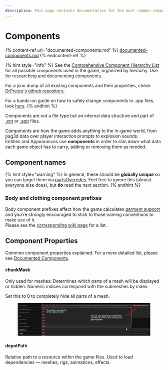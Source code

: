 ```yaml
---
description: This page contains documentation for the most common component types. WIP.
---
```


# Components

{% content-ref url="documented-components.md" %}
[documented-components.md](documented-components.md)
{% endcontent-ref %}

{% hint style="info" %}
See the [Comprehensive Component Hierarchy List](../../../modding-know-how/files-and-what-they-do/components/comprehensive-components-list.md) for all possible components used in the game, organized by hierachy. Use for researching and documenting components.

For a json dump of all existing components and their properties, check [DrPresto's github repository.](https://github.com/DoctorPresto/Cyberpunk-File-Types/blob/main/lists/entComponent\_types.json)

For a hands-on guide on how to safely change components in .app files, look [here](../../modding-guides/npcs/appearances-change-the-looks.md#safely-adding-components).
{% endhint %}

Components are not a file type but an internal data structure and part of [.ent](./#.ent-entity) or [.app](./#.app-appearance-definition) files.&#x20;

Components are how the game adds anything to the in-game world, from pag3d data over player interaction prompts to explosion sounds.\
Entities and Appearances use **components** in order to slim down what data each game object has to carry, adding or removing them as needed.

## Component names

{% hint style="warning" %}
In general, these should be **globally unique** so you can target them via [partsOverrides](../../modding-guides/items-equipment/influencing-other-items.md#partsoverrides). Feel free to ignore this (almost everyone else does), but **do** read the next section.
{% endhint %}

### Body and clothing component prefixes

Body component prefixes affect how the game calculates [garment support](../../3d-modelling/garment-support-how-does-it-work/) and you're strongly encouraged to stick to those naming conventions to make use of it. \
Please see the [corresponding wiki page](../../3d-modelling/garment-support-how-does-it-work/#component-prefixes) for a list.

## Component Properties

Common component properties explained. For a more detailed list, please see [Documented Components](documented-components.md).

#### chunkMask

Only used for meshes: Determines which parts of a mesh will be displayed or hidden. Numeric indices correspond with the submeshes by index.

Set this to 0 to completely hide all parts of a mesh.

<figure><img src="../../../.gitbook/assets/chunkmask.png" alt=""><figcaption></figcaption></figure>

#### depotPath

Relative path to a resource within the game files. Used to load dependencies — meshes, rigs, animations, effects.

